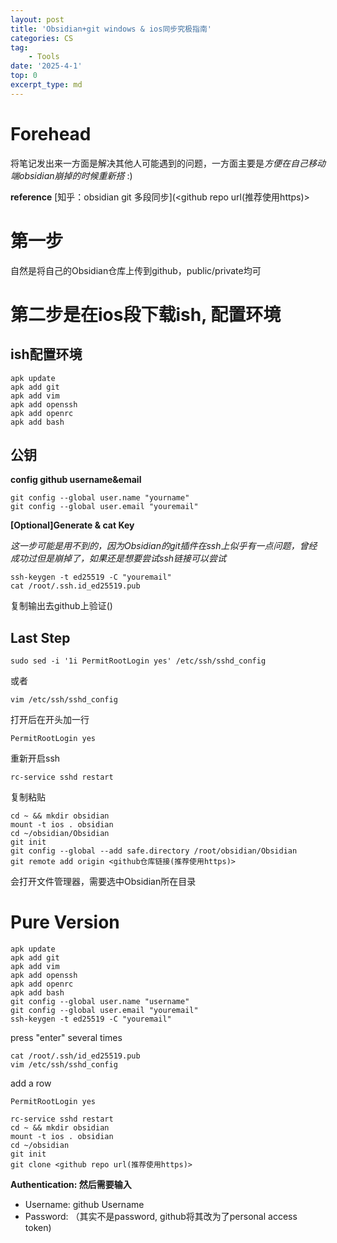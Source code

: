 ```yaml
---
layout: post
title: 'Obsidian+git windows & ios同步究极指南'
categories: CS
tag:
    - Tools
date: '2025-4-1'
top: 0
excerpt_type: md
---
```

# Forehead
将笔记发出来一方面是解决其他人可能遇到的问题，一方面主要是*方便在自己移动端obsidian崩掉的时候重新搭* :)

**reference**
[知乎：obsidian git 多段同步](<github repo url(推荐使用https)>

# 第一步
自然是将自己的Obsidian仓库上传到github，public/private均可


# **第二步是在ios段下载ish, 配置环境**
## ish配置环境
```
apk update
apk add git
apk add vim
apk add openssh
apk add openrc
apk add bash
```
## 公钥
**config github username&email**
```
git config --global user.name "yourname"
git config --global user.email "youremail"
```
**[Optional]Generate & cat Key**

*这一步可能是用不到的，因为Obsidian的git插件在ssh上似乎有一点问题，曾经成功过但是崩掉了，如果还是想要尝试ssh链接可以尝试*
```
ssh-keygen -t ed25519 -C "youremail"
cat /root/.ssh.id_ed25519.pub
```
复制输出去github上验证()
## Last Step
```
sudo sed -i '1i PermitRootLogin yes' /etc/ssh/sshd_config
```
或者
```
vim /etc/ssh/sshd_config
```
打开后在开头加一行
```
PermitRootLogin yes
```
重新开启ssh
```
rc-service sshd restart 
```
复制粘贴
```
cd ~ && mkdir obsidian
mount -t ios . obsidian 
cd ~/obsidian/Obsidian
git init
git config --global --add safe.directory /root/obsidian/Obsidian
git remote add origin <github仓库链接(推荐使用https)>
```
会打开文件管理器，需要选中Obsidian所在目录
# Pure Version
```
apk update
apk add git
apk add vim
apk add openssh
apk add openrc
apk add bash
git config --global user.name "username"
git config --global user.email "youremail"
ssh-keygen -t ed25519 -C "youremail"
```
press "enter" several times
```
cat /root/.ssh/id_ed25519.pub
vim /etc/ssh/sshd_config
```
add a row
```
PermitRootLogin yes
```

```
rc-service sshd restart 
cd ~ && mkdir obsidian
mount -t ios . obsidian
cd ~/obsidian
git init
git clone <github repo url(推荐使用https)>
```
**Authentication: 然后需要输入**
- Username: github Username
- Password: （其实不是password, github将其改为了personal access token)
